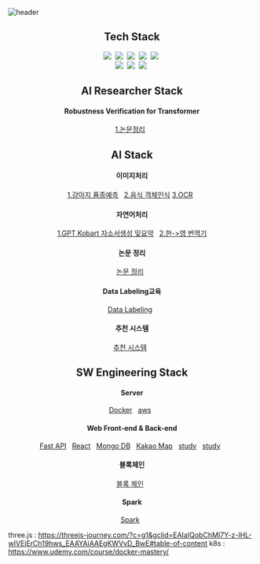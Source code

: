 ![header](https://capsule-render.vercel.app/api?type=soft&color=auto&height=150&align=center&section=header&text=LEEJONGHEON&fontSize=70&animation=twinkling)
<h2 align="center">Tech Stack</h2>

<p align="center">
  <img src="https://img.shields.io/badge/Python-3766AB?style=flat-square&logo=Python&logoColor=white"/></a>&nbsp 
  <img src="https://img.shields.io/badge/Java-007396?style=flat-square&logo=Java&logoColor=white"/></a>&nbsp 
  <img src="https://img.shields.io/badge/C-A8B9CC?style=flat-square&logo=C&logoColor=white"/></a>&nbsp 
  <img src="https://img.shields.io/badge/Javascript-ffb13b?style=flat-square&logo=javascript&logoColor=white"/></a>&nbsp 
  <img src="https://img.shields.io/badge/css-1572B6?style=flat-square&logo=css3&logoColor=white"/></a>&nbsp 
  <br>
  <img src="https://img.shields.io/badge/Django-092E20?style=flat-square&logo=Django&logoColor=white"/></a>&nbsp 
  <img src="https://img.shields.io/badge/Mysql-E6B91E?style=flat-square&logo=MySql&logoColor=white"/></a>&nbsp 
  <img src="https://img.shields.io/badge/aws-333664?style=flat-square&logo=amazon-aws&logoColor=white"/></a>&nbsp     
</p>

 
<h2 align="center">AI Researcher Stack</h2>

<h4 align="center">Robustness Verification for Transformer</h4>
<p align="center">
  <a href='https://github.com/LEEJONGHEON/Robstness-verfication-for-Transformer'>1.논문정리</a> &nbsp 

</p>

<h2 align="center">AI Stack</h2>

<h4 align="center">이미지처리</h4>
<p align="center">
  <a href='https://github.com/LEEJONGHEON/Dog-classification'>1.강아지 품종예측</a> &nbsp 
  <a href='https://github.com/LEEJONGHEON/Yolov4'>2.음식 객체인식</a>
  <a href='https://github.com/LEEJONGHEON/KO-OCR'>3.OCR</a> &nbsp 
</p>

<h4 align="center">자연어처리</h4>
<p align="center">
  <a href='https://github.com/LEEJONGHEON/self_introduce' >1.GPT Kobart 자소서생성 및요약</a> &nbsp 
  <a href='https://github.com/LEEJONGHEON/kor2eng' >2.한->영 번역기</a>
</p>

<h4 align="center">논문 정리</h4>
<p align="center">
  <a href='https://github.com/LEEJONGHEON/Paper-Review' >논문 정리</a> &nbsp 
</p>

<h4 align="center">Data Labeling교육</h4>
<p align="center">
  <a href='https://github.com/LEEJONGHEON/Data-labeling' >Data Labeling</a> &nbsp 
</p>

<h4 align="center">추천 시스템</h4>
<p align="center">
  <a href='https://github.com/LEEJONGHEON/Recommender-system' >추천 시스템</a> &nbsp 
</p>

  
<h2 align="center">SW Engineering Stack</h2>

<h4 align="center">Server</h4>
<p align="center">
  <a href='https://github.com/LEEJONGHEON/docker' >Docker</a> &nbsp 
  <a href='https://github.com/LEEJONGHEON/aws' >aws</a> &nbsp 
</p>

<h4 align="center">Web Front-end & Back-end</h4>
<p align="center">
  <a href='https://github.com/LEEJONGHEON/FASTAPI'>Fast API</a> &nbsp 
  <a href='https://github.com/LEEJONGHEON/REACT'>React</a> &nbsp 
  <a href='https://github.com/LEEJONGHEON/MONGODB'>Mongo DB</a> &nbsp 
  <a href='https://github.com/LEEJONGHEON/KakaoMap'>Kakao Map</a> &nbsp 
  <a href='https://github.com/LEEJONGHEON/study_summarization'>study</a> &nbsp 
  <a href='https://github.com/LEEJONGHEON/study_summarization'>study</a> &nbsp 
</p>

  <h4 align="center">블록체인</h4>
<p align="center">
  <a href='https://github.com/LEEJONGHEON/Blockchain' >블록 체인</a> &nbsp 
</p>

<h4 align="center">Spark</h4>
<p align="center">
  <a href='https://github.com/LEEJONGHEON/Spark' >Spark</a> &nbsp 
</p>

three.js : https://threejs-journey.com/?c=g1&gclid=EAIaIQobChMI7Y-z-IHL-wIVEjErCh19hws_EAAYAiAAEgKWVvD_BwE#table-of-content
k8s : https://www.udemy.com/course/docker-mastery/
